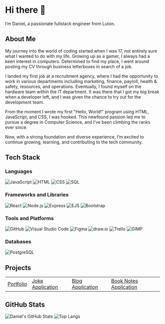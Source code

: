 # Hi there 👋
I’m Daniel, a passionate fullstack engineer from Luton.

## About Me
My journey into the world of coding started when I was 17, not entirely sure what I wanted to do with my life. Growing up as a gamer, I always had a keen interest in computers. Determined to find my place, I went around posting my CV through business letterboxes in search of a job.

I landed my first job at a recruitment agency, where I had the opportunity to work in various departments including marketing, finance, payroll, health & safety, resources, and operations. Eventually, I found myself on the hardware team within the IT department. It was there that I got my big break when a developer left, and I was given the chance to try out for the development team.

From the moment I wrote my first "Hello, World!" program using HTML, JavaScript, and CSS, I was hooked. This newfound passion led me to pursue a degree in Computer Science, and I’ve been climbing the ranks ever since.

Now, with a strong foundation and diverse experience, I’m excited to continue growing, learning, and contributing to the tech community.

## Tech Stack

### Languages
![JavaScript](https://img.shields.io/badge/-JavaScript-F7DF1E?logo=javascript&logoColor=white&style=flat)
![HTML](https://img.shields.io/badge/-HTML5-E34F26?logo=html5&logoColor=white&style=flat)
![CSS](https://img.shields.io/badge/-CSS3-1572B6?logo=css3&logoColor=white&style=flat)
![SQL](https://img.shields.io/badge/-SQL-003B57?logo=mysql&logoColor=white&style=flat)

### Frameworks and Libraries
![React](https://img.shields.io/badge/-React-61DAFB?logo=react&logoColor=white&style=flat)
![Node.js](https://img.shields.io/badge/-Node.js-339933?logo=node.js&logoColor=white&style=flat)
![Express](https://img.shields.io/badge/-Express-000000?logo=express&logoColor=white&style=flat)
![EJS](https://img.shields.io/badge/-EJS-8BC0D0?logo=javascript&logoColor=white&style=flat)
![Bootstrap](https://img.shields.io/badge/-Bootstrap-7952B3?logo=bootstrap&logoColor=white&style=flat)

### Tools and Platforms
![GitHub](https://img.shields.io/badge/-GitHub-181717?logo=github&logoColor=white&style=flat)
![Visual Studio Code](https://img.shields.io/badge/-Visual%20Studio%20Code-007ACC?logo=visual-studio-code&logoColor=white&style=flat)
![Figma](https://img.shields.io/badge/-Figma-F24E1E?logo=figma&logoColor=white&style=flat)
![draw.io](https://img.shields.io/badge/-draw.io-FF9900?logo=diagrams.net&logoColor=white&style=flat)
![Trello](https://img.shields.io/badge/-Trello-0079BF?logo=trello&logoColor=white&style=flat)
![GIMP](https://img.shields.io/badge/-GIMP-5C5543?logo=gimp&logoColor=white&style=flat)

### Databases
![PostgreSQL](https://img.shields.io/badge/-PostgreSQL-4169E1?logo=postgresql&logoColor=white&style=flat)

## Projects
<table>
  <tr>
    <td><a href="https://www.danielsarney.com" target="_blank">Portfolio</a></td>
    <td><a href="https://github.com/CoderDan98/JokeApp" target="_blank">Joke Application</a></td>
    <td><a href="https://github.com/CoderDan98/BlogApp" target="_blank">Blog Application</a></td>
    <td><a href="https://github.com/CoderDan98/BookNotesApp" target="_blank">Book Notes Application</a></td>
  </tr>
</table>

## GitHub Stats
![Daniel's GitHub Stats](https://github-readme-stats.vercel.app/api?username=CoderDan98&show_icons=true&hide_title=true&count_private=true&hide=prs&theme=dark)
![Top Langs](https://github-readme-stats.vercel.app/api/top-langs/?username=CoderDan98&layout=compact&theme=dark)
